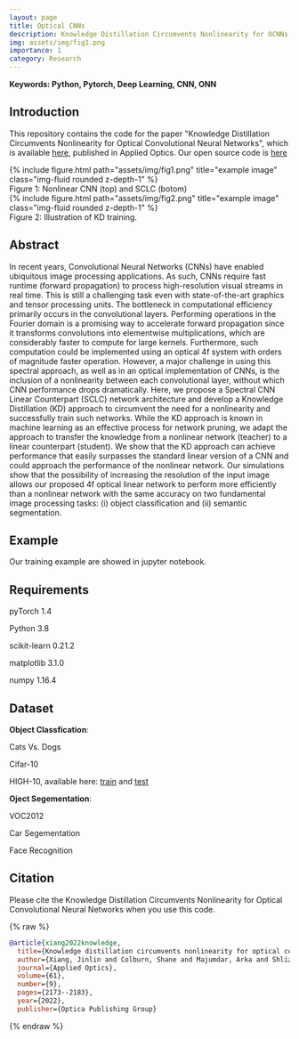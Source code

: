 ```yaml
---
layout: page
title: Optical CNNs
description: Knowledge Distillation Circumvents Nonlinearity for OCNNs
img: assets/img/fig1.png
importance: 1
category: Research
---
```




**Keywords: Python, Pytorch, Deep Learning, CNN, ONN**

## Introduction
This repository contains the code for the paper "Knowledge Distillation Circumvents Nonlinearity for Optical Convolutional Neural Networks", which is available [here](https://arxiv.org/pdf/2102.13323.pdf), published in Applied Optics. Our open source code is [here](https://github.com/shlizee/SCLCKDTraining)

<div class="row">
    <div class="col-sm mt-3 mt-md-0">
        {% include figure.html path="assets/img/fig1.png" title="example image" class="img-fluid rounded z-depth-1" %}
    </div>
</div>
<div class="caption">
    Figure 1: Nonlinear CNN (top) and SCLC (botom)
</div>
<div class="row">
    <div class="col-sm mt-3 mt-md-0">
        {% include figure.html path="assets/img/fig2.png" title="example image" class="img-fluid rounded z-depth-1" %}
    </div>
</div>
<div class="caption">
    Figure 2: Illustration of KD training.
</div>

## Abstract
In recent years, Convolutional Neural Networks (CNNs) have enabled ubiquitous image processing applications. As such, CNNs require fast runtime (forward propagation) to process high-resolution visual streams in real time. This is still a challenging task even with state-of-the-art graphics and tensor processing units. The bottleneck in computational efficiency primarily occurs in the convolutional layers. Performing operations in the Fourier domain is a promising way to accelerate forward propagation since it transforms convolutions into elementwise multiplications, which are considerably faster to compute for large kernels. Furthermore, such computation could be implemented using an optical 4f system with orders of magnitude faster operation. However, a major challenge in using this spectral approach, as well as in an optical implementation of CNNs, is the inclusion of a nonlinearity between each convolutional layer, without which CNN performance drops dramatically. Here, we propose a Spectral CNN Linear Counterpart (SCLC) network architecture and develop a Knowledge Distillation (KD) approach to circumvent the need for a nonlinearity and successfully train such networks. While the KD approach is known in machine learning as an effective process for network pruning, we adapt the approach to transfer the knowledge from a nonlinear network (teacher) to a linear counterpart (student). We show that the KD approach can achieve performance that easily surpasses the standard linear version of a CNN and could approach the performance of the nonlinear network. Our simulations show that the possibility of increasing the resolution of the input image allows our proposed 4f optical linear network to perform more efficiently than a nonlinear network with the same accuracy on two fundamental image processing tasks: (i) object classification and (ii) semantic segmentation.

## Example
Our training example are showed in jupyter notebook.

## Requirements
pyTorch 1.4

Python 3.8

scikit-learn 0.21.2

matplotlib 3.1.0

numpy 1.16.4

## Dataset 

**Object Classfication**: 

Cats Vs. Dogs

Cifar-10

HIGH-10, available here: [train](https://drive.google.com/file/d/1qS1E9_sm6EIzS3iY-CHcm0p1LUB3HOg7/view?usp=sharing) and [test](
https://drive.google.com/file/d/1w-qAPoJwiugqfbxWrbCnDSKm2YT29U_x/view?usp=sharing) 

**Oject Segementation**: 

VOC2012

Car Segementation

Face Recognition

## Citation
Please cite the Knowledge Distillation Circumvents Nonlinearity for Optical Convolutional Neural Networks when you use this code.

{% raw %}
```bibtex
@article{xiang2022knowledge,
  title={Knowledge distillation circumvents nonlinearity for optical convolutional neural networks},
  author={Xiang, Jinlin and Colburn, Shane and Majumdar, Arka and Shlizerman, Eli},
  journal={Applied Optics},
  volume={61},
  number={9},
  pages={2173--2183},
  year={2022},
  publisher={Optica Publishing Group}
```
{% endraw %}



